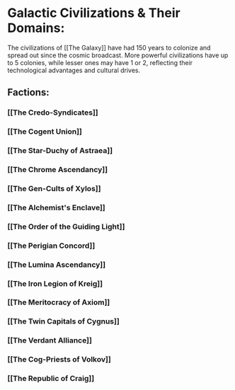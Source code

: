 # Galactic Civilizations & Their Domains:
The civilizations of [[The Galaxy]] have had 150 years to colonize and spread out since the cosmic broadcast. More powerful civilizations have up to 5 colonies, while lesser ones may have 1 or 2, reflecting their technological advantages and cultural drives.
## Factions:
### [[The Credo-Syndicates]]

### [[The Cogent Union]]

### [[The Star-Duchy of Astraea]]

### [[The Chrome Ascendancy]]

### [[The Gen-Cults of Xylos]]

### [[The Alchemist's Enclave]]

### [[The Order of the Guiding Light]]

### [[The Perigian Concord]]

### [[The Lumina Ascendancy]]

### [[The Iron Legion of Kreig]]

### [[The Meritocracy of Axiom]]

### [[The Twin Capitals of Cygnus]]

### [[The Verdant Alliance]]

### [[The Cog-Priests of Volkov]]

### [[The Republic of Craig]]

